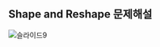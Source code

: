 Shape and Reshape 문제해설
-------------------
![슬라이드9](https://user-images.githubusercontent.com/56715366/67849302-afac4d80-fb49-11e9-88cc-9752c64ca74a.JPG)
